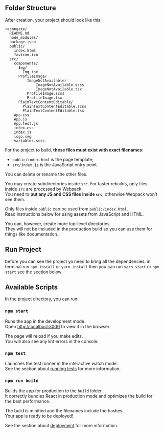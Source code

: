 ## Folder Structure

After creation, your project should look like this:

```
recongate/
  README.md
  node_modules/
  package.json
  public/
    index.html
    favicon.ico
  src/
    components/
      Img/
        Img.tsx
      ProfileImage/
          ImageNotAvailable/
              ImageNotAvailable.scss
              ImageNotAvailable.tsx
          ProfileImage.scss
          ProfileImage.tsx
      PlainTextContentEditable/
        PlainTextContentEditable.scss
        PlainTextContentEditable.tsx
    App.css
    App.js
    App.test.js
    index.css
    index.js
    logo.svg
    variables.scss
```

For the project to build, **these files must exist with exact filenames**:

* `public/index.html` is the page template;
* `src/index.js` is the JavaScript entry point.

You can delete or rename the other files.

You may create subdirectories inside `src`. For faster rebuilds, only files inside `src` are processed by Webpack.<br>
You need to **put any JS and CSS files inside `src`**, otherwise Webpack won’t see them.

Only files inside `public` can be used from `public/index.html`.<br>
Read instructions below for using assets from JavaScript and HTML.

You can, however, create more top-level directories.<br>
They will not be included in the production build so you can use them for things like documentation.

## Run Project
before you can see the project yo need to bring all the dependencies.
in terminal run `npm install` or `yarn install` then you can run `yarn start` or `npm start` see the section below 

## Available Scripts

In the project directory, you can run:

### `npm start`

Runs the app in the development mode.<br>
Open [http://localhost:3000](http://localhost:3000) to view it in the browser.

The page will reload if you make edits.<br>
You will also see any lint errors in the console.

### `npm test`

Launches the test runner in the interactive watch mode.<br>
See the section about [running tests](#running-tests) for more information.

### `npm run build`

Builds the app for production to the `build` folder.<br>
It correctly bundles React in production mode and optimizes the build for the best performance.

The build is minified and the filenames include the hashes.<br>
Your app is ready to be deployed!

See the section about [deployment](#deployment) for more information.
